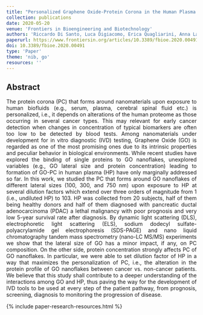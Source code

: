 ```yaml
---
title: "Personalized Graphene Oxide-Protein Corona in the Human Plasma of Pancreatic Cancer Patients"
collection: publications
date: 2020-05-20
venue: 'Frontiers in Bioengineering and Biotechnology'
authors: 'Riccardo Di Santo, Luca Digiacomo, Erica Quagliarini, Anna Laura Capriotti, Aldo Laganà, Riccardo Zenezini Chiozzi, Damiano Caputo, Chiara Cascone, Roberto Coppola, Daniela Pozzi, Giulio Caracciolo'
paperurl: https://www.frontiersin.org/articles/10.3389/fbioe.2020.00491/full
doi: 10.3389/fbioe.2020.00491
type: 'Paper'
theme: 'nib, go'
resources: ''
---
```


<h2> Abstract </h2>
<p align= "justify">
The protein corona (PC) that forms around nanomaterials upon exposure to human biofluids (e.g., serum, plasma, cerebral spinal fluid etc.) is personalized, i.e., it depends on alterations of the human proteome as those occurring in several cancer types. This may relevant for early cancer detection when changes in concentration of typical biomarkers are often too low to be detected by blood tests. Among nanomaterials under development for in vitro diagnostic (IVD) testing, Graphene Oxide (GO) is regarded as one of the most promising ones due to its intrinsic properties and peculiar behavior in biological environments. While recent studies have explored the binding of single proteins to GO nanoflakes, unexplored variables (e.g., GO lateral size and protein concentration) leading to formation of GO-PC in human plasma (HP) have only marginally addressed so far. In this work, we studied the PC that forms around GO nanoflakes of different lateral sizes (100, 300, and 750 nm) upon exposure to HP at several dilution factors which extend over three orders of magnitude from 1 (i.e., undiluted HP) to 103. HP was collected from 20 subjects, half of them being healthy donors and half of them diagnosed with pancreatic ductal adenocarcinoma (PDAC) a lethal malignancy with poor prognosis and very low 5-year survival rate after diagnosis. By dynamic light scattering (DLS), electrophoretic light scattering (ELS), sodium dodecyl sulfate-polyacrylamide gel electrophoresis (SDS-PAGE) and nano liquid chromatography tandem mass spectrometry (nano-LC MS/MS) experiments we show that the lateral size of GO has a minor impact, if any, on PC composition. On the other side, protein concentration strongly affects PC of GO nanoflakes. In particular, we were able to set dilution factor of HP in a way that maximizes the personalization of PC, i.e., the alteration in the protein profile of GO nanoflakes between cancer vs. non-cancer patients. We believe that this study shall contribute to a deeper understanding of the interactions among GO and HP, thus paving the way for the development of IVD tools to be used at every step of the patient pathway, from prognosis, screening, diagnosis to monitoring the progression of disease.

{% include paper-research-resources.html %}
